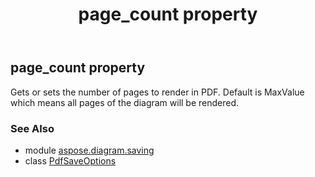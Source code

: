 ﻿---
title: page_count property
second_title: Aspose.Diagram for Python via .NET API References
description: 
type: docs
weight: 160
url: /python-net/aspose.diagram.saving/pdfsaveoptions/page_count/
is_root: false
---

## page_count property


Gets or sets the number of pages to render in PDF.
Default is MaxValue which means all pages of the diagram will be rendered.

### See Also
* module [aspose.diagram.saving](../../)
* class [PdfSaveOptions](/diagram/python-net/aspose.diagram.saving/pdfsaveoptions)
